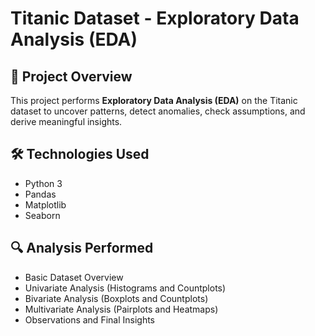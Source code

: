 # Titanic Dataset - Exploratory Data Analysis (EDA)

## 📌 Project Overview
This project performs **Exploratory Data Analysis (EDA)** on the Titanic dataset to uncover patterns, detect anomalies, check assumptions, and derive meaningful insights.

## 🛠️ Technologies Used
- Python 3
- Pandas
- Matplotlib
- Seaborn

## 🔍 Analysis Performed
- Basic Dataset Overview
- Univariate Analysis (Histograms and Countplots)
- Bivariate Analysis (Boxplots and Countplots)
- Multivariate Analysis (Pairplots and Heatmaps)
- Observations and Final Insights


